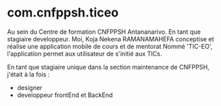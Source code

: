 # com.cnfppsh.ticeo

Au sein du Centre de formation CNFPPSH Antananarivo.
En tant que stagiaire developpeur.
Moi, Koja Nekena RAMANAMAHEFA conceptise et réalise une application mobile de cours et de mentorat
Nommé 'TIC-EO', l'application permet aux utilisateur de s'initié aux TICs.

En tant que stagiaire unique dans la section maintenance de CNFPPSH, j'était à la fois : 
* designer
* developpeur frontEnd et BackEnd
